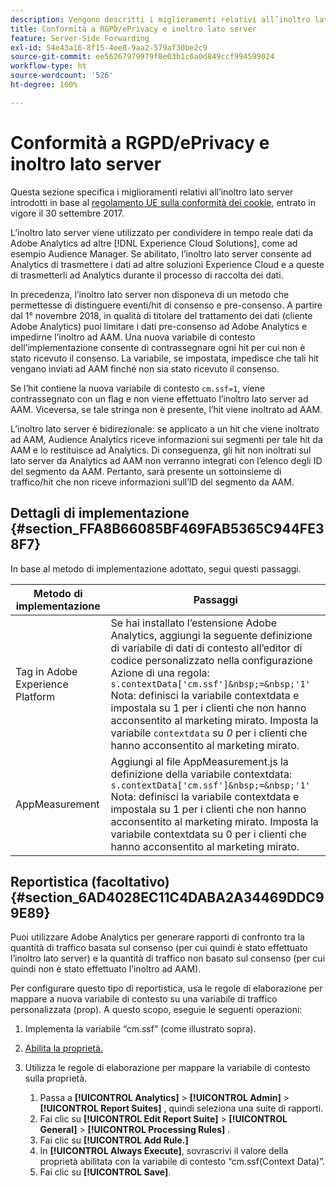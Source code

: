 ```yaml
---
description: Vengono descritti i miglioramenti relativi all’inoltro lato server necessari in base al regolamento UE sulla conformità dei cookie.
title: Conformità a RGPD/ePrivacy e inoltro lato server
feature: Server-Side Forwarding
exl-id: 54e43a16-8f15-4ee8-9aa2-579af30be2c9
source-git-commit: ee56267979979f8e03b1c6a0d849ccf994599024
workflow-type: ht
source-wordcount: '526'
ht-degree: 100%

---
```


# Conformità a RGPD/ePrivacy e inoltro lato server

Questa sezione specifica i miglioramenti relativi all’inoltro lato server introdotti in base al [regolamento UE sulla conformità dei cookie](https://wikis.ec.europa.eu/display/WEBGUIDE/04.+Cookies+and+similar+technologies), entrato in vigore il 30 settembre 2017.

L’inoltro lato server viene utilizzato per condividere in tempo reale dati da Adobe Analytics ad altre [!DNL Experience Cloud Solutions], come ad esempio Audience Manager. Se abilitato, l’inoltro lato server consente ad Analytics di trasmettere i dati ad altre soluzioni Experience Cloud e a queste di trasmetterli ad Analytics durante il processo di raccolta dei dati.

In precedenza, l’inoltro lato server non disponeva di un metodo che permettesse di distinguere eventi/hit di consenso e pre-consenso. A partire dal 1° novembre 2018, in qualità di titolare del trattamento dei dati (cliente Adobe Analytics) puoi limitare i dati pre-consenso ad Adobe Analytics e impedirne l’inoltro ad AAM. Una nuova variabile di contesto dell’implementazione consente di contrassegnare ogni hit per cui non è stato ricevuto il consenso. La variabile, se impostata, impedisce che tali hit vengano inviati ad AAM finché non sia stato ricevuto il consenso.

Se l’hit contiene la nuova variabile di contesto `cm.ssf=1`, viene contrassegnato con un flag e non viene effettuato l’inoltro lato server ad AAM. Viceversa, se tale stringa non è presente, l’hit viene inoltrato ad AAM.

L’inoltro lato server è bidirezionale: se applicato a un hit che viene inoltrato ad AAM, Audience Analytics riceve informazioni sui segmenti per tale hit da AAM e lo restituisce ad Analytics. Di conseguenza, gli hit non inoltrati sul lato server da Analytics ad AAM non verranno integrati con l’elenco degli ID del segmento da AAM. Pertanto, sarà presente un sottoinsieme di traffico/hit che non riceve informazioni sull’ID del segmento da AAM.

## Dettagli di implementazione {#section_FFA8B66085BF469FAB5365C944FE38F7}

In base al metodo di implementazione adottato, segui questi passaggi.

| Metodo di implementazione | Passaggi |
|--- |--- |
| Tag in Adobe Experience Platform | Se hai installato l’estensione Adobe Analytics, aggiungi la seguente definizione di variabile di dati di contesto all’editor di codice personalizzato nella configurazione Azione di una regola: <br/>`s.contextData['cm.ssf']&nbsp;=&nbsp;'1' ` <br/>Nota: definisci la variabile contextdata e impostala su 1 per i clienti che non hanno acconsentito al marketing mirato. Imposta la variabile `contextdata` su *0* per i clienti che hanno acconsentito al marketing mirato. |
| AppMeasurement | Aggiungi al file AppMeasurement.js la definizione della variabile contextdata: <br/>`s.contextData['cm.ssf']&nbsp;=&nbsp;'1' ` <br/>Nota: definisci la variabile contextdata e impostala su 1 per i clienti che non hanno acconsentito al marketing mirato. Imposta la variabile contextdata su 0 per i clienti che hanno acconsentito al marketing mirato. |

## Reportistica (facoltativo) {#section_6AD4028EC11C4DABA2A34469DDC99E89}

Puoi utilizzare Adobe Analytics per generare rapporti di confronto tra la quantità di traffico basata sul consenso (per cui quindi è stato effettuato l’inoltro lato server) e la quantità di traffico non basato sul consenso (per cui quindi non è stato effettuato l’inoltro ad AAM).

Per configurare questo tipo di reportistica, usa le regole di elaborazione per mappare a nuova variabile di contesto su una variabile di traffico personalizzata (prop). A questo scopo, eseguie le seguenti operazioni:

1. Implementa la variabile “cm.ssf” (come illustrato sopra).
1. [Abilita la proprietà.](/help/admin/admin/c-traffic-variables/traffic-var.md)
1. Utilizza le regole di elaborazione per mappare la variabile di contesto sulla proprietà.

   1. Passa a  **[!UICONTROL Analytics]** > **[!UICONTROL Admin]** > **[!UICONTROL Report Suites]** , quindi seleziona una suite di rapporti.
   1. Fai clic su **[!UICONTROL Edit Report Suite]** > **[!UICONTROL General]** > **[!UICONTROL Processing Rules]** .
   1. Fai clic su **[!UICONTROL Add Rule.]**
   1. In **[!UICONTROL Always Execute]**, sovrascrivi il valore della proprietà abilitata con la variabile di contesto “cm.ssf(Context Data)”.
   1. Fai clic su **[!UICONTROL Save]**.
